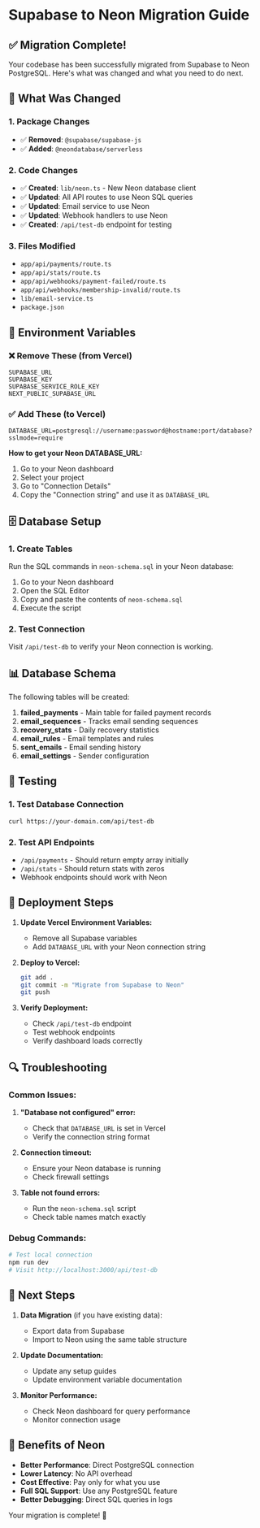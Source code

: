 # Supabase to Neon Migration Guide

## ✅ Migration Complete!

Your codebase has been successfully migrated from Supabase to Neon PostgreSQL. Here's what was changed and what you need to do next.

## 🔄 What Was Changed

### 1. Package Changes
- ✅ **Removed**: `@supabase/supabase-js`
- ✅ **Added**: `@neondatabase/serverless`

### 2. Code Changes
- ✅ **Created**: `lib/neon.ts` - New Neon database client
- ✅ **Updated**: All API routes to use Neon SQL queries
- ✅ **Updated**: Email service to use Neon
- ✅ **Updated**: Webhook handlers to use Neon
- ✅ **Created**: `/api/test-db` endpoint for testing

### 3. Files Modified
- `app/api/payments/route.ts`
- `app/api/stats/route.ts`
- `app/api/webhooks/payment-failed/route.ts`
- `app/api/webhooks/membership-invalid/route.ts`
- `lib/email-service.ts`
- `package.json`

## 🔧 Environment Variables

### ❌ Remove These (from Vercel)
```
SUPABASE_URL
SUPABASE_KEY
SUPABASE_SERVICE_ROLE_KEY
NEXT_PUBLIC_SUPABASE_URL
```

### ✅ Add These (to Vercel)
```
DATABASE_URL=postgresql://username:password@hostname:port/database?sslmode=require
```

**How to get your Neon DATABASE_URL:**
1. Go to your Neon dashboard
2. Select your project
3. Go to "Connection Details"
4. Copy the "Connection string" and use it as `DATABASE_URL`

## 🗄️ Database Setup

### 1. Create Tables
Run the SQL commands in `neon-schema.sql` in your Neon database:

1. Go to your Neon dashboard
2. Open the SQL Editor
3. Copy and paste the contents of `neon-schema.sql`
4. Execute the script

### 2. Test Connection
Visit `/api/test-db` to verify your Neon connection is working.

## 📊 Database Schema

The following tables will be created:

1. **failed_payments** - Main table for failed payment records
2. **email_sequences** - Tracks email sending sequences
3. **recovery_stats** - Daily recovery statistics
4. **email_rules** - Email templates and rules
5. **sent_emails** - Email sending history
6. **email_settings** - Sender configuration

## 🧪 Testing

### 1. Test Database Connection
```bash
curl https://your-domain.com/api/test-db
```

### 2. Test API Endpoints
- `/api/payments` - Should return empty array initially
- `/api/stats` - Should return stats with zeros
- Webhook endpoints should work with Neon

## 🚀 Deployment Steps

1. **Update Vercel Environment Variables:**
   - Remove all Supabase variables
   - Add `DATABASE_URL` with your Neon connection string

2. **Deploy to Vercel:**
   ```bash
   git add .
   git commit -m "Migrate from Supabase to Neon"
   git push
   ```

3. **Verify Deployment:**
   - Check `/api/test-db` endpoint
   - Test webhook endpoints
   - Verify dashboard loads correctly

## 🔍 Troubleshooting

### Common Issues:

1. **"Database not configured" error:**
   - Check that `DATABASE_URL` is set in Vercel
   - Verify the connection string format

2. **Connection timeout:**
   - Ensure your Neon database is running
   - Check firewall settings

3. **Table not found errors:**
   - Run the `neon-schema.sql` script
   - Check table names match exactly

### Debug Commands:
```bash
# Test local connection
npm run dev
# Visit http://localhost:3000/api/test-db
```

## 📝 Next Steps

1. **Data Migration** (if you have existing data):
   - Export data from Supabase
   - Import to Neon using the same table structure

2. **Update Documentation:**
   - Update any setup guides
   - Update environment variable documentation

3. **Monitor Performance:**
   - Check Neon dashboard for query performance
   - Monitor connection usage

## 🎉 Benefits of Neon

- **Better Performance**: Direct PostgreSQL connection
- **Lower Latency**: No API overhead
- **Cost Effective**: Pay only for what you use
- **Full SQL Support**: Use any PostgreSQL feature
- **Better Debugging**: Direct SQL queries in logs

Your migration is complete! 🚀
